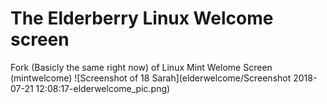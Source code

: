 # The Elderberry Linux Welcome screen

Fork (Basicly the same right now) of Linux Mint Welome Screen (mintwelcome)
![Screenshot of 18 Sarah](elderwelcome/Screenshot 2018-07-21 12:08:17-elderwelcome_pic.png)
